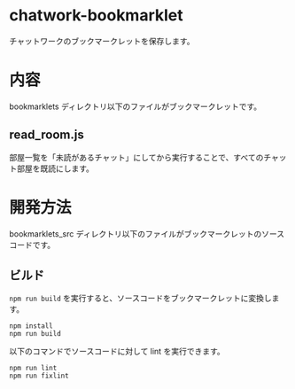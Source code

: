 # chatwork-bookmarklet

チャットワークのブックマークレットを保存します。

# 内容

bookmarklets ディレクトリ以下のファイルがブックマークレットです。

## read_room.js

部屋一覧を「未読があるチャット」にしてから実行することで、すべてのチャット部屋を既読にします。

# 開発方法

bookmarklets_src ディレクトリ以下のファイルがブックマークレットのソースコードです。

## ビルド

`npm run build` を実行すると、ソースコードをブックマークレットに変換します。

```
npm install
npm run build
```

以下のコマンドでソースコードに対して lint を実行できます。

```
npm run lint
npm run fixlint
```
